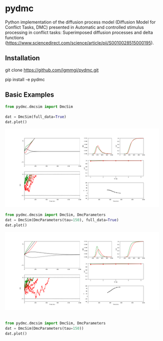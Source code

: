 
# pydmc

Python implementation of the diffusion process model (Diffusion Model
for Conflict Tasks, DMC) presented in Automatic and controlled stimulus
processing in conflict tasks: Superimposed diffusion processes and delta
functions (<https://www.sciencedirect.com/science/article/pii/S0010028515000195>).

## Installation

git clone <https://github.com/igmmgi/pydmc.git>

pip install -e pydmc

## Basic Examples

```python
from pydmc.dmcsim import DmcSim

dat = DmcSim(full_data=True)
dat.plot()

```

![alt text](/figures/figure1.png)

```python
from pydmc.dmcsim import DmcSim, DmcParameters
dat = DmcSim(DmcParameters(tau=150), full_data=True)
dat.plot()

```

![alt text](/figures/figure2.png)

```python

from pydmc.dmcsim import DmcSim, DmcParameters
dat = DmcSim(DmcParameters(tau=150))
dat.plot()

```

